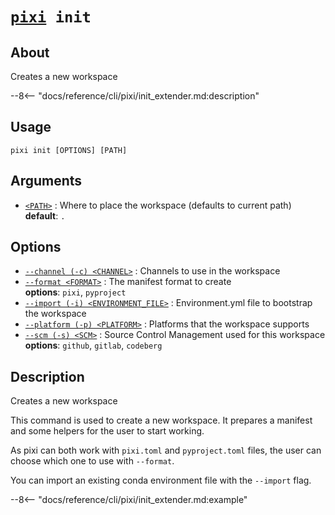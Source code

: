 <!--- This file is autogenerated. Do not edit manually! -->
# <code>[pixi](../pixi.md) init</code>

## About
Creates a new workspace

--8<-- "docs/reference/cli/pixi/init_extender.md:description"

## Usage
```
pixi init [OPTIONS] [PATH]
```

## Arguments
- <a id="arg-<PATH>" href="#arg-<PATH>">`<PATH>`</a>
:  Where to place the workspace (defaults to current path)
<br>**default**: `.`

## Options
- <a id="arg---channel" href="#arg---channel">`--channel (-c) <CHANNEL>`</a>
:  Channels to use in the workspace
- <a id="arg---format" href="#arg---format">`--format <FORMAT>`</a>
:  The manifest format to create
<br>**options**: `pixi`, `pyproject`
- <a id="arg---import" href="#arg---import">`--import (-i) <ENVIRONMENT_FILE>`</a>
:  Environment.yml file to bootstrap the workspace
- <a id="arg---platform" href="#arg---platform">`--platform (-p) <PLATFORM>`</a>
:  Platforms that the workspace supports
- <a id="arg---scm" href="#arg---scm">`--scm (-s) <SCM>`</a>
:  Source Control Management used for this workspace
<br>**options**: `github`, `gitlab`, `codeberg`

## Description
Creates a new workspace

This command is used to create a new workspace. It prepares a manifest and some helpers for the user to start working.

As pixi can both work with `pixi.toml` and `pyproject.toml` files, the user can choose which one to use with `--format`.

You can import an existing conda environment file with the `--import` flag.


--8<-- "docs/reference/cli/pixi/init_extender.md:example"
